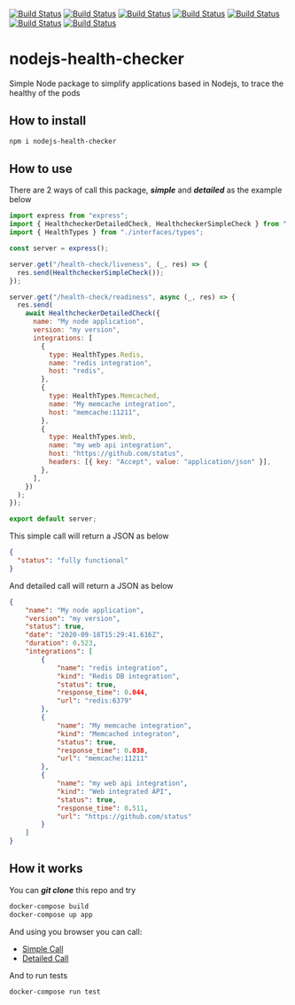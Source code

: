 [![Build Status](https://img.shields.io/github/license/gritzkoo/nodejs-health-checker)](https://img.shields.io/github/license/gritzkoo/nodejs-health-checker)
[![Build Status](https://img.shields.io/github/issues/gritzkoo/nodejs-health-checker)](https://img.shields.io/github/issues/gritzkoo/nodejs-health-checker)
[![Build Status](https://img.shields.io/github/v/tag/gritzkoo/nodejs-health-checker)](https://img.shields.io/github/v/tag/gritzkoo/nodejs-health-checker)
[![Build Status](https://img.shields.io/github/languages/count/gritzkoo/nodejs-health-checker)](https://img.shields.io/github/languages/count/gritzkoo/nodejs-health-checker)
[![Build Status](https://img.shields.io/github/repo-size/gritzkoo/nodejs-health-checker)](https://img.shields.io/github/repo-size/gritzkoo/nodejs-health-checker)
[![Build Status](https://img.shields.io/github/downloads/gritzkoo/nodejs-health-checker/total)](https://img.shields.io/github/downloads/gritzkoo/nodejs-health-checker/total)
[![Build Status](https://img.shields.io/npm/dy/nodejs-health-checker)](https://img.shields.io/npm/dy/nodejs-health-checker)

# nodejs-health-checker

Simple Node package to simplify applications based in Nodejs, to trace the healthy of the pods

## How to install

```sh
npm i nodejs-health-checker
```

## How to use

There are 2 ways of call this package, __*simple*__ and __*detailed*__ as the example below

```javascript
import express from "express";
import { HealthcheckerDetailedCheck, HealthcheckerSimpleCheck } from "./healthchecker/healthchecker";
import { HealthTypes } from "./interfaces/types";

const server = express();

server.get("/health-check/liveness", (_, res) => {
  res.send(HealthcheckerSimpleCheck());
});

server.get("/health-check/readiness", async (_, res) => {
  res.send(
    await HealthcheckerDetailedCheck({
      name: "My node application",
      version: "my version",
      integrations: [
        {
          type: HealthTypes.Redis,
          name: "redis integration",
          host: "redis",
        },
        {
          type: HealthTypes.Memcached,
          name: "My memcache integration",
          host: "memcache:11211",
        },
        {
          type: HealthTypes.Web,
          name: "my web api integration",
          host: "https://github.com/status",
          headers: [{ key: "Accept", value: "application/json" }],
        },
      ],
    })
  );
});

export default server;
```

This simple call will return a JSON as below

```json
{
  "status": "fully functional"
}
```

And detailed call will return a JSON as below

```json
{
    "name": "My node application",
    "version": "my version",
    "status": true,
    "date": "2020-09-18T15:29:41.616Z",
    "duration": 0.523,
    "integrations": [
        {
            "name": "redis integration",
            "kind": "Redis DB integration",
            "status": true,
            "response_time": 0.044,
            "url": "redis:6379"
        },
        {
            "name": "My memcache integration",
            "kind": "Memcached integraton",
            "status": true,
            "response_time": 0.038,
            "url": "memcache:11211"
        },
        {
            "name": "my web api integration",
            "kind": "Web integrated API",
            "status": true,
            "response_time": 0.511,
            "url": "https://github.com/status"
        }
    ]
}
```

## How it works

You can *__git clone__* this repo and try

```sh
docker-compose build
docker-compose up app
```

And using you browser you can call:
* [Simple Call](http://localhost:8888/health-check/simple)
* [Detailed Call](http://localhost:8888/health-check/detailed)

And to run tests

```sh
docker-compose run test
```
